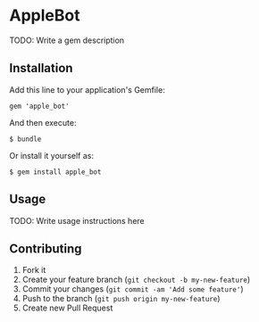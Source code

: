 # AppleBot

TODO: Write a gem description

## Installation

Add this line to your application's Gemfile:

    gem 'apple_bot'

And then execute:

    $ bundle

Or install it yourself as:

    $ gem install apple_bot

## Usage

TODO: Write usage instructions here

## Contributing

1. Fork it
2. Create your feature branch (`git checkout -b my-new-feature`)
3. Commit your changes (`git commit -am 'Add some feature'`)
4. Push to the branch (`git push origin my-new-feature`)
5. Create new Pull Request
